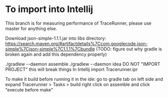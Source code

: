 To import into Intellij
=======================
This branch is for measuring performance of TraceRunner, please use master for anything else.

Download json-simple-1.1.1.jar into libs directory:
https://search.maven.org/#artifactdetails%7Ccom.googlecode.json-simple%7Cjson-simple%7C1.1.1%7Cbundle
(TODO: figure out why gradle is broken again and add this dependency properly)

./gradlew --daemon assemble
./gradlew --daemon idea
DO NOT "IMPORT PROJECT" this will break things
In Intellij import Tracerunner.ipr

To make it build before running it in the ide:
go to gradle tab on left side and expand
Tracerunner > Tasks > build
right click on assemble and click "execute before make"

